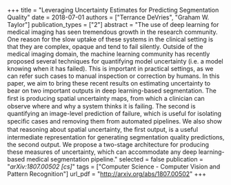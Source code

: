 +++
title = "Leveraging Uncertainty Estimates for Predicting Segmentation Quality"
date = 2018-07-01
authors = ["Terrance DeVries", "Graham W. Taylor"]
publication_types = ["2"]
abstract = "The use of deep learning for medical imaging has seen tremendous growth in the research community. One reason for the slow uptake of these systems in the clinical setting is that they are complex, opaque and tend to fail silently. Outside of the medical imaging domain, the machine learning community has recently proposed several techniques for quantifying model uncertainty (i.e. a model knowing when it has failed). This is important in practical settings, as we can refer such cases to manual inspection or correction by humans. In this paper, we aim to bring these recent results on estimating uncertainty to bear on two important outputs in deep learning-based segmentation. The ﬁrst is producing spatial uncertainty maps, from which a clinician can observe where and why a system thinks it is failing. The second is quantifying an image-level prediction of failure, which is useful for isolating speciﬁc cases and removing them from automated pipelines. We also show that reasoning about spatial uncertainty, the ﬁrst output, is a useful intermediate representation for generating segmentation quality predictions, the second output. We propose a two-stage architecture for producing these measures of uncertainty, which can accommodate any deep learning-based medical segmentation pipeline."
selected = false
publication = "*arXiv:1807.00502 [cs]*"
tags = ["Computer Science - Computer Vision and Pattern Recognition"]
url_pdf = "http://arxiv.org/abs/1807.00502"
+++

